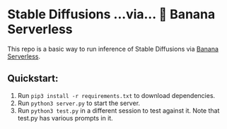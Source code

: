 
# Stable Diffusions ...via... 🍌 Banana Serverless

This repo is a basic way to run inference of Stable Diffusions via [Banana Serverless]((https://www.notion.so/banana-dev/How-To-Serve-Anything-On-Banana-125a65fc4d30496ba1408de1d64d052a)). 

## Quickstart:

1. Run `pip3 install -r requirements.txt` to download dependencies.
2. Run `python3 server.py` to start the server.
3. Run `python3 test.py` in a different session to test against it. Note that test.py has various prompts in it.

